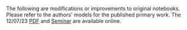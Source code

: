 The following are modifications or improvements to original notebooks. Please refer to the authors' models for the published primary work. The 12/07/23 [PDF](https://drive.google.com/file/d/1haT2_R3Ghkb1QlCCRA9WNx7yYCzfj-PB/view?usp=drive_link) and [Seminar](https://www.youtube.com/watch?v=13tjg4b51AY&t=1s) are available online.
